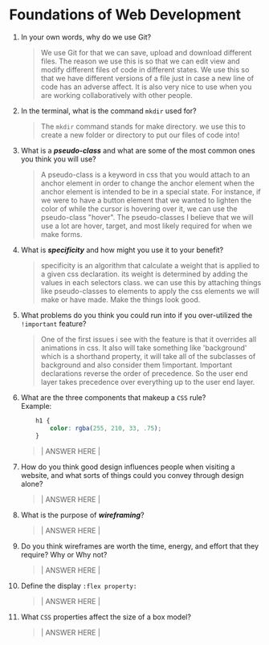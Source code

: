 # Foundations of Web Development
01. In your own words, why do we use Git?
    > We use Git for that we can save, upload and download different files. The reason we use this is so that we can edit view and modify different files of code in different states. We use this so that we have different versions of a file just in case a new line of code has an adverse affect. It is also very nice to use when you are working collaboratively with other people.

02. In the terminal, what is the command `mkdir` used for?
    > The `mkdir` command stands for make directory. we use this to create a new folder or directory to put our files of code into!

03. What is a ***pseudo-class*** and what are some of the most common ones you think you will use?
    > A pseudo-class is a keyword in css that you would attach to an anchor element in order to change the anchor element when the anchor element is intended to be in a special state. For instance, if we were to have a button element that we wanted to lighten the color of while the cursor is hovering over it, we can use the pseudo-class "hover". The pseudo-classes I believe that we will use a lot are hover, target, and most likely required for when we make forms.

04. What is ***specificity*** and how might you use it to your benefit?
    > specificity is an algorithm that calculate a weight that is applied to a given css declaration. its weight is determined by adding the values in each selectors class. we can use this by attaching things like pseudo-classes to elements to apply the css elements we will make or have made. Make the things look good.

05. What problems do you think you could run into if you over-utilized the `!important` feature?
    >One of the first issues i see with the feature is that it overrides all animations in css. It also will take something like 'background' which is a shorthand property, it will take all of the subclasses of background and also consider them !important.  Important declarations reverse the order of precedence. So the user end layer takes precedence over everything up to the user end layer.

06. What are the three components that makeup a `CSS` rule? <br> Example:

    ```css
        h1 {
            color: rgba(255, 210, 33, .75);
        }
    ```

    > | ANSWER HERE |

07. How do you think good design influences people when visiting a website, and what sorts of things could you convey through design alone?
    > | ANSWER HERE |

08. What is the purpose of ***wireframing***?
    > | ANSWER HERE |

09. Do you think wireframes are worth the time, energy, and effort that they require? Why or Why not?
    > | ANSWER HERE |

10. Define the display `:flex property:`
    > | ANSWER HERE |

11. What `CSS` properties affect the size of a box model?
    > | ANSWER HERE |
